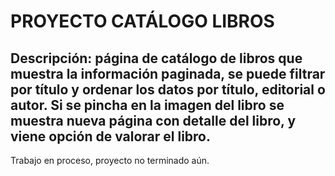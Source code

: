 # PROYECTO CATÁLOGO LIBROS

## Descripción: página de catálogo de libros que muestra la información paginada, se puede filtrar por título y ordenar los datos por título, editorial o autor. Si se pincha en la imagen del libro se muestra nueva página con detalle del libro, y viene opción de valorar el libro.

Trabajo en proceso, proyecto no terminado aún.
